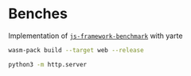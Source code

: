 # Benches

Implementation of [`js-framework-benchmark`](https://github.com/krausest/js-framework-benchmark) with yarte

```bash
wasm-pack build --target web --release

python3 -m http.server
```